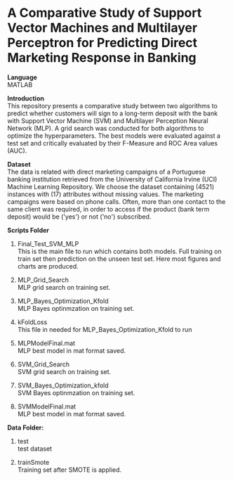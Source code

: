 
# A Comparative Study of Support Vector Machines and Multilayer Perceptron for Predicting Direct Marketing Response in Banking

<b>Language</b> <br>
MATLAB

<b>Introduction</b> <br>
This repository presents a comparative study between two algorithms to predict whether customers will sign to a long-term deposit with the bank with Support Vector Machine (SVM) and Multilayer Perception Neural Network (MLP). A grid search was conducted for both algorithms to optimize the hyperparameters. The best models were evaluated against a test set and critically evaluated by their F-Measure and ROC Area values (AUC).


<b>Dataset</b> <br>
The data is related with direct marketing campaigns of a Portuguese banking institution retrieved from the University of California Irvine (UCI) Machine Learning Repository. We choose the dataset containing (4521) instances with (17) attributes without missing values. The marketing campaigns were based on phone calls. Often, more than one contact to the same client was required, in order to access if the product (bank term deposit) would be ('yes') or not ('no') subscribed.


<b>Scripts Folder </b> <br>

1. Final_Test_SVM_MLP <br>
This is the main file to run which contains both models. Full training on train set then prediction
on the unseen test set. Here most figures and charts are produced.

2. MLP_Grid_Search <br>
MLP grid search on training set.

3. MLP_Bayes_Optimization_Kfold <br>
MLP Bayes optinmzation on training set.

4. kFoldLoss <br>
This file in needed for MLP_Bayes_Optimization_Kfold to run

5. MLPModelFinal.mat <br>
MLP best model in mat format saved.

6. SVM_Grid_Search <br>
SVM grid search on training set.

7. SVM_Bayes_Optimization_kfold <br>
SVM Bayes optinmzation on training set.

8. SVMModelFinal.mat <br>
MLP best model in mat format saved.


<b>Data Folder: </b> <br>

1. test <br>
test dataset

2. trainSmote <br>
Training set after SMOTE is applied.

